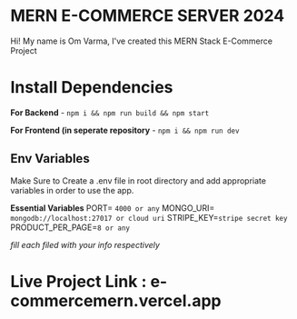 
# MERN E-COMMERCE SERVER 2024

Hi! My name is Om Varma, I've created this MERN Stack E-Commerce Project

# Install Dependencies

**For Backend** - `npm i && npm run build && npm start`

**For Frontend (in seperate repository** - `npm i && npm run dev`


## Env Variables

Make Sure to Create a  .env file in root directory and add appropriate variables in order to use the app.

**Essential Variables**
PORT= `4000 or any`
MONGO_URI= `mongodb://localhost:27017 or cloud uri`
STRIPE_KEY=`stripe secret key`
PRODUCT_PER_PAGE=`8 or any`

_fill each filed with your info respectively_

# Live Project Link : e-commercemern.vercel.app
